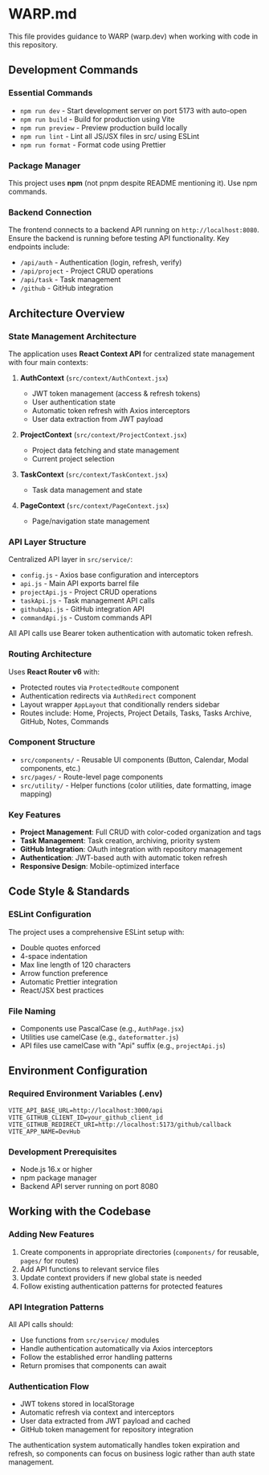 # WARP.md

This file provides guidance to WARP (warp.dev) when working with code in this repository.

## Development Commands

### Essential Commands
- `npm run dev` - Start development server on port 5173 with auto-open
- `npm run build` - Build for production using Vite
- `npm run preview` - Preview production build locally
- `npm run lint` - Lint all JS/JSX files in src/ using ESLint
- `npm run format` - Format code using Prettier

### Package Manager
This project uses **npm** (not pnpm despite README mentioning it). Use npm commands.

### Backend Connection
The frontend connects to a backend API running on `http://localhost:8080`. Ensure the backend is running before testing API functionality. Key endpoints include:
- `/api/auth` - Authentication (login, refresh, verify)
- `/api/project` - Project CRUD operations
- `/api/task` - Task management
- `/github` - GitHub integration

## Architecture Overview

### State Management Architecture
The application uses **React Context API** for centralized state management with four main contexts:

1. **AuthContext** (`src/context/AuthContext.jsx`)
   - JWT token management (access & refresh tokens)
   - User authentication state
   - Automatic token refresh with Axios interceptors
   - User data extraction from JWT payload

2. **ProjectContext** (`src/context/ProjectContext.jsx`)
   - Project data fetching and state management
   - Current project selection

3. **TaskContext** (`src/context/TaskContext.jsx`) 
   - Task data management and state

4. **PageContext** (`src/context/PageContext.jsx`)
   - Page/navigation state management

### API Layer Structure
Centralized API layer in `src/service/`:
- `config.js` - Axios base configuration and interceptors
- `api.js` - Main API exports barrel file
- `projectApi.js` - Project CRUD operations
- `taskApi.js` - Task management API calls  
- `githubApi.js` - GitHub integration API
- `commandApi.js` - Custom commands API

All API calls use Bearer token authentication with automatic token refresh.

### Routing Architecture
Uses **React Router v6** with:
- Protected routes via `ProtectedRoute` component
- Authentication redirects via `AuthRedirect` component
- Layout wrapper `AppLayout` that conditionally renders sidebar
- Routes include: Home, Projects, Project Details, Tasks, Tasks Archive, GitHub, Notes, Commands

### Component Structure
- `src/components/` - Reusable UI components (Button, Calendar, Modal components, etc.)
- `src/pages/` - Route-level page components
- `src/utility/` - Helper functions (color utilities, date formatting, image mapping)

### Key Features
- **Project Management**: Full CRUD with color-coded organization and tags
- **Task Management**: Task creation, archiving, priority system
- **GitHub Integration**: OAuth integration with repository management
- **Authentication**: JWT-based auth with automatic token refresh
- **Responsive Design**: Mobile-optimized interface

## Code Style & Standards

### ESLint Configuration
The project uses a comprehensive ESLint setup with:
- Double quotes enforced
- 4-space indentation
- Max line length of 120 characters
- Arrow function preference
- Automatic Prettier integration
- React/JSX best practices

### File Naming
- Components use PascalCase (e.g., `AuthPage.jsx`)
- Utilities use camelCase (e.g., `dateformatter.js`)
- API files use camelCase with "Api" suffix (e.g., `projectApi.js`)

## Environment Configuration

### Required Environment Variables (.env)
```
VITE_API_BASE_URL=http://localhost:3000/api
VITE_GITHUB_CLIENT_ID=your_github_client_id
VITE_GITHUB_REDIRECT_URI=http://localhost:5173/github/callback
VITE_APP_NAME=DevHub
```

### Development Prerequisites  
- Node.js 16.x or higher
- npm package manager
- Backend API server running on port 8080

## Working with the Codebase

### Adding New Features
1. Create components in appropriate directories (`components/` for reusable, `pages/` for routes)
2. Add API functions to relevant service files
3. Update context providers if new global state is needed
4. Follow existing authentication patterns for protected features

### API Integration Patterns
All API calls should:
- Use functions from `src/service/` modules
- Handle authentication automatically via Axios interceptors  
- Follow the established error handling patterns
- Return promises that components can await

### Authentication Flow
- JWT tokens stored in localStorage
- Automatic refresh via context and interceptors
- User data extracted from JWT payload and cached
- GitHub token management for repository integration

The authentication system automatically handles token expiration and refresh, so components can focus on business logic rather than auth state management.
